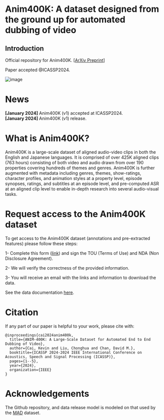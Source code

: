 # Anim400K: A dataset designed from the ground up for automated dubbing of video

## Introduction
Official repository for  Anim400K. [[ArXiv Preprint]()]

Paper accepted @ICASSP2024. 

![image](https://github.com/DavidMChan/Anim400K/assets/3190178/d819fc8c-2e56-4ed0-bf3a-1b249899cbdc)


# News
**[January 2024]** Anim400K (v1) accepted at ICASSP2024. </br>
**[January 2024]** Anim400K (v1) release. </br>



# What is Anim400K?

Anim400K is a large-scale dataset of aligned audio-video clips in both the English and Japanese languages. It is comprised of over 425K aligned clips (763 hours) consisting of both video and audio drawn from over 190 properties covering hundreds of themes and genres. Anim400K is further augmented with metadata including genres, themes, show-ratings, character profiles, and animation styles at a property level, episode synopses, ratings, and subtitles at an episode level, and pre-computed ASR at an aligned clip level to enable in-depth research into several audio-visual tasks.


# Request access to the Anim400K dataset
To get access to the Anim400K dataset (annotations and pre-extracted features) please follow these steps:

1- Complete this form ([link](https://forms.gle/7xBp2uFP4Fb4UZye9)) and sign the TOU (Terms of Use) and NDA (Non Disclosure Agreement).

2- We will verify the correctness of the provided information. 

3- You will receive an email with the links and information to download the data.

See the data documentation [here](doc/README.md).


# Citation
If any part of our paper is helpful to your work, please cite with:
```
@inproceedings{cai2024anim400k,
  title={ANIM-400K: A Large-Scale Dataset for Automated End to End Dubbing of Video},
  author={Cai, Kevin and Liu, Chonghua and Chan, David M.},
  booktitle={ICASSP 2024-2024 IEEE International Conference on Acoustics, Speech and Signal Processing (ICASSP)},
  pages={1--5},
  year={2024},
  organization={IEEE}
}
```

# Acknowledgements

The Github repository, and data release model is modeled on that used by the [MAD](https://github.com/Soldelli/MAD) dataset. 
